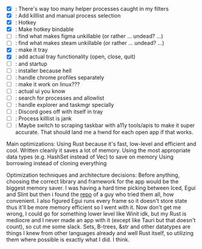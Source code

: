- [x] : There's way too many helper processes caught in my filters
- [x] : Add killlist and manual process selection
- [x] : Hotkey
- [x] : Make hotkey bindable
- [ ] : find what makes figma unkillable (or rather ... undead? ...)
- [ ] : find what makes steam unkillable (or rather ... undead? ...)
- [x] : make it tray 
- [x] : add actual tray functionality (open, close, quit)
- [ ] : and startup
- [ ] : installer because hell
- [ ] : handle chrome profiles separately
- [ ] : make it work on linux???
- [ ] : actual ui you know
- [ ] : search for processes and allowlist
- [ ] : handle explorer and taskmgr specially
- [ ] : Discord goes off with itself in tray
- [ ] : Process killlist is jank
- [ ] : Maybe switch to scraping taskbar with a11y tools/apis to make it super accurate. That should land me a hwnd for each open app if that works.

Main optimizations:
Using Rust because it's fast, low-level and efficient and cool. Written cleanly it saves a lot of memory.
Using the most appropriate data types (e.g. HashSet instead of Vec) to save on memory
Using borrowing instead of cloning everything

Optimization techniques and architecture decisions:
Before anything, choosing the correct library and framework for the app would be the biggest memory saver. I was having a hard time picking between Iced, Egui and Slint but then i found the [repo](https://github.com/maurges/every-rust-gui-library) of a guy who tried them all, how convenient. I also figured Egui runs every frame so it doesn't store state thus it'll be more memory efficient so I went with it. Now don't get me wrong, I could go for something lower level like Winit idk, but my Rust is mediocre and I never made an app with it (except like Tauri but that doesn't count), so cut me some slack.
Sets, B-trees, &str and other datatypes are things I knew from other languages already and well Rust itself, so utilizing them where possible is exactly what I did. I think.